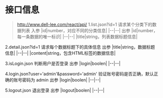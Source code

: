 # 接口信息
> http://www.dell-lee.com/react/api/
1.list.json?id=1
请求某个分类下的数据列表
入参
|id|number，对应不同的分类信息|
|--|--|
出参
|id|number，每一条数据的唯一标识|
|--|--|
|title|string，列表数据标题信息|

2.detail.json?id=1
请求每个数据标题下的具体信息
出参
|title|string，数据标题信息|
|--|--|
|content|string，包含HTML标签的数据信息|

3.isLogin.json
判断用户是否登录
出参
|login|boolen|
|--|--|

4.login.json?user='admin'&password='admin'
验证账号密码是否正确，默认正确的账号密码为 admin
出参
|login|boolen|
|--|--|

5.logout.json
退出登录
出参
|logout|boolen|
|--|--|
